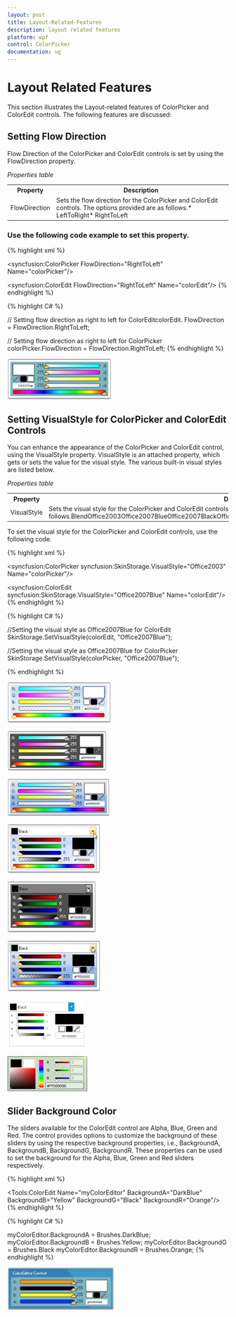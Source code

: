 ```yaml
---
layout: post
title: Layout-Related-Features
description: layout related features
platform: wpf
control: ColorPicker
documentation: ug
---
```


# Layout Related Features

This section illustrates the Layout-related features of ColorPicker and ColorEdit controls. The following features are discussed:

## Setting Flow Direction

Flow Direction of the ColorPicker and ColorEdit controls is set by using the FlowDirection property.


_Properties table_

<table>
<tr>
<th>
Property</th><th>
Description</th></tr>
<tr>
<td>
FlowDirection</td><td>
Sets the flow direction for the ColorPicker and ColorEdit controls. The options provided are as follows.* LeftToRight* RightToLeft</td></tr>
</table>



### Use the following code example to set this property.


{% highlight xml %}

<!-- Adding ColorPicker -->
<syncfusion:ColorPicker FlowDirection="RightToLeft" Name="colorPicker"/>

<!-- Adding ColorEdit -->
<syncfusion:ColorEdit FlowDirection="RightToLeft" Name="colorEdit"/>
{% endhighlight %}

{% highlight C# %}


// Setting flow direction as right to left for ColorEditcolorEdit.
FlowDirection = FlowDirection.RightToLeft;

// Setting flow direction as right to left for ColorPicker
colorPicker.FlowDirection = FlowDirection.RightToLeft;
{% endhighlight %}


![](Layout-Related-Features_images/Layout-Related-Features_img1.jpeg)





## Setting VisualStyle for ColorPicker and ColorEdit Controls  

You can enhance the appearance of the ColorPicker and ColorEdit control, using the VisualStyle property. VisualStyle is an attached property, which gets or sets the value for the visual style. The various built-in visual styles are listed below.

 _Properties table_

<table>
<tr>
<th>
Property</th><th>
Description</th></tr>
<tr>
<td>
VisualStyle</td><td>
Sets the visual style for the ColorPicker and ColorEdit controls. The options provided are as follows.BlendOffice2003Office2007BlueOffice2007BlackOffice2007SilverShinyBlueShinyRedSyncOrangeVS2010MetroTransparent</td></tr>
</table>


To set the visual style for the ColorPicker and ColorEdit controls, use the following code.

{% highlight xml %}


<!-- Adding ColorPicker -->
<syncfusion:ColorPicker  syncfusion:SkinStorage.VisualStyle="Office2003" Name="colorPicker"/>

<!-- Adding ColorEdit -->
<syncfusion:ColorEdit syncfusion:SkinStorage.VisualStyle="Office2007Blue" Name="colorEdit"/>
{% endhighlight %}

{% highlight C# %}



//Setting the visual style as Office2007Blue for ColorEdit 
SkinStorage.SetVisualStyle(colorEdit, "Office2007Blue"); 

 //Setting the visual style as Office2007Blue  for ColorPicker
 SkinStorage.SetVisualStyle(colorPicker, "Office2007Blue"); 

{% endhighlight %}



![](Layout-Related-Features_images/Layout-Related-Features_img2.jpeg)





![](Layout-Related-Features_images/Layout-Related-Features_img3.jpeg)





![](Layout-Related-Features_images/Layout-Related-Features_img4.jpeg)





![](Layout-Related-Features_images/Layout-Related-Features_img5.jpeg)





![](Layout-Related-Features_images/Layout-Related-Features_img6.jpeg)





![](Layout-Related-Features_images/Layout-Related-Features_img7.jpeg)





![](Layout-Related-Features_images/Layout-Related-Features_img8.png)





![](Layout-Related-Features_images/Layout-Related-Features_img9.png)



## Slider Background Color

The sliders available for the ColorEdit control are Alpha, Blue, Green and Red. The control provides options to customize the background of these sliders by using the respective background properties, i.e., BackgroundA, BackgroundB, BackgroundG, BackgroundR. These properties can be used to set the background for the Alpha, Blue, Green and Red sliders respectively.

{% highlight xml %}


<Tools:ColorEdit Name="myColorEditor" BackgroundA="DarkBlue" BackgroundB="Yellow" BackgroundG="Black" BackgroundR="Orange"/>
{% endhighlight %}

{% highlight C# %}


myColorEditor.BackgroundA = Brushes.DarkBlue;
myColorEditor.BackgroundB = Brushes.Yellow;
myColorEditor.BackgroundG = Brushes.Black
myColorEditor.BackgroundR = Brushes.Orange;
{% endhighlight %}




![](Layout-Related-Features_images/Layout-Related-Features_img10.jpeg)





